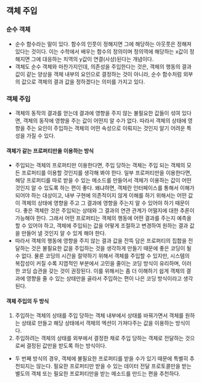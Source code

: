 ## 객체 주입

### 순수 객체
- 순수 함수라는 말이 있다. 함수의 인풋이 정해지면 그에 해당하는 아웃풋은 정해져 있다는 것이다. 이는 수학에서 배우는 함수의 정의이며 정의역에 해당하는 x값이 정해지면 그에 대응하는 치역의 y값이 연결(사상)된다는 개념이다.
- 객체도 순수 객체와 마찬가지인데, 의존성을 주입한다는 것은, 객체의 행동의 결과값이 같는 양상을 객체 내부의 요인으로 결정하는 것이 아니라, 순수 함수처럼 외부의 값으로 객체의 결과 값을 정하겠다는 의미를 가지고 있다.

### 객체 주입
- 객체의 동작의 결과를 얻는데 결과에 영향을 주지 않는 불필요한 값들이 섞여 있다면, 객체의 동작에 영향을 주는 값이 어떤지 알 수가 없다. 따라서 객체의 상태에 영향을 주는 요인이 주입하는 객체의 어떤 속성으로 이뤄지는 것인지 알기 어려운 특성을 가질 수 있다.

#### 객체가 같는 프로퍼티만을 이용하는 방식
- 주입되는 객체의 프로퍼티만 이용한다면, 주입 당하는 객체는 주입 되는 객체의 모든 프로퍼티를 이용할 것인지를 생각해 봐야 한다. 일부 프로퍼티만을 이용한다면, 해당 프로퍼티를 따로 받을 수 있는 메소드를 만들어서 객체가 이용하는 값이 어떤 것인지 알 수 있도록 하는 편이 좋다. 왜냐하면, 객체란 인터페이스를 통해서 이해가 되어야 하는 대상이고, 내부 구현에 의존적이지 않게 이해를 하기 위해서는 어떤 값이 객체의 상태에 영향을 주고 그 결과에 영향을 주는지 알 수 있어야 하기 때문이다. 좋은 객체란 것은 주입되는 상태와 그 결과의 연관 관계가 어떨지에 대한 추론이 가능해야 한다. 그래서 어떤 프로퍼티는 객체의 행동에 어떤 결과를 주는지 예측을 할 수 있어야 하고, 객체에 주입되는 값을 어떻게 조절하고 변경하여 원하는 결과 값을 만들어 낼 것인지 알 수 있게 해야 한다.
- 따라서 객체의 행동에 영향을 주지 않는 결과 값을 잔뜩 담은 프로퍼티의 집합을 전달하는 것은 불필요한 값을 주입하는 것을 생각하게 만들기 때문에 좋은 코딩이 될 수 없다. 물론 코딩의 시간을 절약하기 위해서 객체를 주입할 수 있지만, 시스템의 복잡성이 커질 수록 지엽적인 부분에서 고민을 줄이는 코딩 방식이 유리하며, 이러한 코딩 습관을 갖는 것이 권장된다. 이를 위해서는 좀 더 이해하기 쉽게 객체의 결과에 영향을 줄 수 있는 상태만을 골라서 주입하는 편이 나은 코딩 방식이라고 생각된다.

#### 객체 주입의 두 방식
1. 주입하는 객체의 상태를 주입 당하는 객체 내부에서 상태를 바꿔가면서 객체를 원하는 상태로 만들고 해당 상태에서 객체의 엑션이 가져다주는 값을 이용하는 방식이다.
2. 주입하려는 객체의 상태를 외부에서 결정한 채로 주입 당하는 객체로 전달하는 것으로써 결정된 값만을 받도록 하는 방식이다.
- 두 번째 방식의 경우, 객체에 불필요한 프로퍼티를 받을 수가 있기 때문에 특별히 추천되지는 않는다. 필요한 프로퍼티만 받을 수 있는 데이터 전달 프로토콜만을 받는 별도의 객체 또는 필요한 프로퍼티만을 받는 메소드를 만드는 편을 추천하다.
